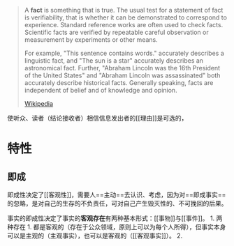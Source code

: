 
> A **fact** is something that is true. The usual test for a statement of fact is verifiability, that is whether it can be demonstrated to correspond to experience. Standard reference works are often used to check facts. Scientific facts are verified by repeatable careful observation or measurement by experiments or other means.
>
> For example, "This sentence contains words." accurately describes a linguistic fact, and "The sun is a star" accurately describes an astronomical fact. Further, "Abraham Lincoln was the 16th President of the United States" and "Abraham Lincoln was assassinated" both accurately describe historical facts. Generally speaking, facts are independent of belief and of knowledge and opinion.
>
> [Wikipedia](https://en.wikipedia.org/wiki/Fact)

使听众、读者（结论接收者）相信信息发出者的[[理由]]是可选的，

# 特性
## 即成
即成性决定了[[客观性]]，需要人==主动==去认识、考虑，因为对==即成事实==的忽略，是对自己的生存的不负责任，可对自己产生毁灭性的、不可挽回的后果。

事实的即成性决定了事实的**客观存在**有两种基本形式：[[事物]]与[[事件]]。
	1. 两种存在
		1. 都是客观的（存在于公众领域，原则上可以为每个人所得），但事实本身可以是主观的（主观事实），也可以是客观的（[[客观事实]]）。
		2. 
